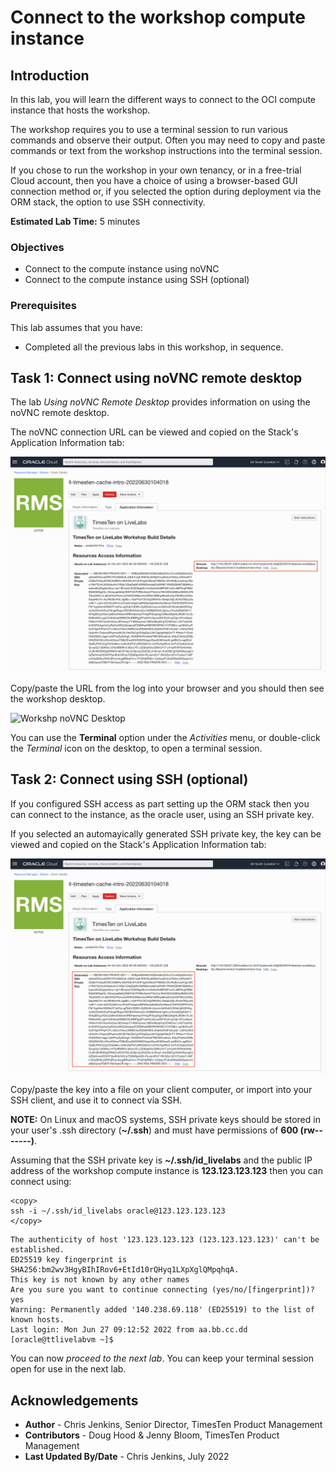 # Connect to the workshop compute instance

## Introduction

In this lab, you will learn the different ways to connect to the OCI compute instance that hosts the workshop.

The workshop requires you to use a terminal session to run various commands and observe their output. Often you may need to copy and paste commands or text from the workshop instructions into the terminal session.

If you chose to run the workshop in your own tenancy, or in a free-trial Cloud account, then you have a choice of using a browser-based GUI connection method or, if you selected the option during deployment via the ORM stack, the option to use SSH connectivity. 

**Estimated Lab Time:** 5 minutes

### Objectives

- Connect to the compute instance using noVNC
- Connect to the compute instance using SSH (optional)

### Prerequisites

This lab assumes that you have:

- Completed all the previous labs in this workshop, in sequence.

## Task 1: Connect using noVNC remote desktop

The lab *Using noVNC Remote Desktop* provides information on using the noVNC remote desktop.

The noVNC connection URL can be viewed and copied on the Stack's Application Information tab:

![Workshp noVNC connection URL](./images/orm-novnc-url.png " ")

Copy/paste the URL from the log into your browser and you should then see the workshop desktop.

![Workshp noVNC Desktop](./images/novnc-desktop.png " ")

You can use the **Terminal** option under the *Activities* menu, or double-click the *Terminal* icon on the desktop, to open a terminal session.

## Task 2: Connect using SSH (optional)

If you configured SSH access as part setting up the ORM stack then you can connect to the instance, as the oracle user, using an SSH private key.

If you selected an automayically generated SSH private key, the key can be viewed and copied on the Stack's Application Information tab:

![Workshp SSH private key](./images/orm-ssh-key.png " ")

Copy/paste the key into a file on your client computer, or import into your SSH client, and use it to connect via SSH.

**NOTE:** On Linux and macOS systems, SSH private keys should be stored in your user's .ssh directory (**~/.ssh**) and must have permissions of **600 (rw-------)**.

Assuming that the SSH private key is **~/.ssh/id_livelabs** and the public IP address of the workshop compute instance is **123.123.123.123** then you can connect using:

```
<copy>
ssh -i ~/.ssh/id_livelabs oracle@123.123.123.123
</copy>
```

```
The authenticity of host '123.123.123.123 (123.123.123.123)' can't be established.
ED25519 key fingerprint is SHA256:bm2wv3HgyBIhIRov6+EtId10rQHyq1LXpXglQMpqhqA.
This key is not known by any other names
Are you sure you want to continue connecting (yes/no/[fingerprint])? yes
Warning: Permanently added '140.238.69.118' (ED25519) to the list of known hosts.
Last login: Mon Jun 27 09:12:52 2022 from aa.bb.cc.dd
[oracle@ttlivelabvm ~]$
```

You can now *proceed to the next lab*. You can keep your terminal session open for use in the next lab.

## Acknowledgements

* **Author** - Chris Jenkins, Senior Director, TimesTen Product Management
* **Contributors** -  Doug Hood & Jenny Bloom, TimesTen Product Management
* **Last Updated By/Date** - Chris Jenkins, July 2022

